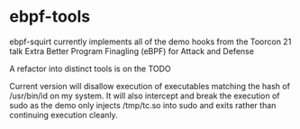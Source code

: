 # ebpf-tools

ebpf-squirt currently implements all of the demo hooks from the Toorcon 21 talk Extra Better Program Finagling (eBPF) for Attack and Defense  

A refactor into distinct tools is on the TODO

Current version will disallow execution of executables matching the hash of /usr/bin/id on my system. It will also intercept and break the execution of sudo as the demo only injects /tmp/tc.so into sudo and exits rather than continuing execution cleanly. 



